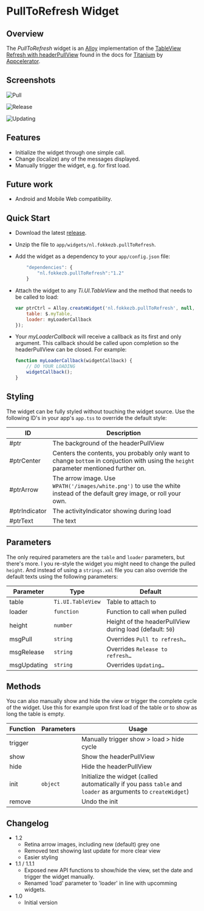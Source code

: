# PullToRefresh Widget

## Overview
The *PullToRefresh* widget is an [Alloy](http://projects.appcelerator.com/alloy/docs/Alloy-bootstrap/index.html) implementation of the [TableView Refresh with headerPullView](http://docs.appcelerator.com/titanium/latest/#!/guide/TableView_Refresh_with_headerPullView) found in the docs for [Titanium](http://www.appcelerator.com/platform) by [Appcelerator](http://www.appcelerator.com).

## Screenshots
![Pull](https://raw.github.com/FokkeZB/nl.fokkezb.pullToRefresh/master/docs/pull.png)

![Release](https://raw.github.com/FokkeZB/nl.fokkezb.pullToRefresh/master/docs/release.png)

![Updating](https://raw.github.com/FokkeZB/nl.fokkezb.pullToRefresh/master/docs/updating.png)

## Features
* Initialize the widget through one simple call.
* Change (localize) any of the messages displayed.
* Manually trigger the widget, e.g. for first load.

## Future work
* Android and Mobile Web compatibility.

## Quick Start
* Download the latest [release](https://github.com/FokkeZB/nl.fokkezb.pullToRefresh/releases).
* Unzip the file to `app/widgets/nl.fokkezb.pullToRefresh`.
* Add the widget as a dependency to your `app/config.json` file:
	
	```javascript
		"dependencies": {
			"nl.fokkezb.pullToRefresh":"1.2"
		}
	```

* Attach the widget to any *Ti.UI.TableView* and the method that needs to be called to load:

	```javascript
	var ptrCtrl = Alloy.createWidget('nl.fokkezb.pullToRefresh', null, {
		table: $.myTable,
		loader: myLoaderCallback
	});
	```
	
* Your *myLoaderCallback* will receive a callback as its first and only argument. This callback should be called upon completion so the headerPullView can be closed. For example:

	```javascript
	function myLoaderCallback(widgetCallback) {
		// DO YOUR LOADING
		widgetCallback();
	}
	```
	
## Styling
The widget can be fully styled without touching the widget source. Use the following ID's in your app's `app.tss` to override the default style:

| ID | Description |
| -- | ----------- |
| #ptr | The background of the headerPullView |
| #ptrCenter | Centers the contents, you probably only want to change `bottom` in conjuction with using the `height` parameter mentioned further on. |
| #ptrArrow | The arrow image. Use `WPATH('/images/white.png')` to use the white instead of the default grey image, or roll your own. |
| #ptrIndicator | The activityIndicator showing during load |
| #ptrText | The text |

## Parameters
The only required parameters are the `table` and `loader` parameters, but there's more. I you re-style the widget you might need to change the pulled `height`. And instead of using a `strings.xml` file you can also override the default texts using the following parameters:

| Parameter | Type | Default |
| --------- | ---- | ----------- |
| table | `Ti.UI.TableView` | Table to attach to |
| loader | `function` | Function to call when pulled |
| height | `number` | Height of the headerPullView during load (default: `50`) |
| msgPull | `string` | Overrides `Pull to refresh…` |
| msgRelease | `string`  | Overrides `Release to refresh…` |
| msgUpdating | `string` | Overrides `Updating…` |

## Methods
You can also manually show and hide the view or trigger the complete cycle of the widget. Use this for example upon first load of the table or to show as long the table is empty.

| Function | Parameters | Usage |
| -------- | ---------- | ----- |
| trigger  |            | Manually trigger show > load > hide cycle 
| show     |            | Show the headerPullView |
| hide     |            | Hide the headerPullView |
| init     | `object`   | Initialize the widget (called automatically if you pass `table` and `loader` as arguments to `createWidget`) | 
| remove   |            | Undo the init |

## Changelog
* 1.2
  * Retina arrow images, including new (default) grey one
  * Removed text showing last update for more clear view
  * Easier styling
* 1.1 / 1.1.1
  * Exposed new API functions to show/hide the view, set the date and trigger the widget manually.
  * Renamed 'load' parameter to 'loader' in line with upcomming widgets.
* 1.0
  * Initial version